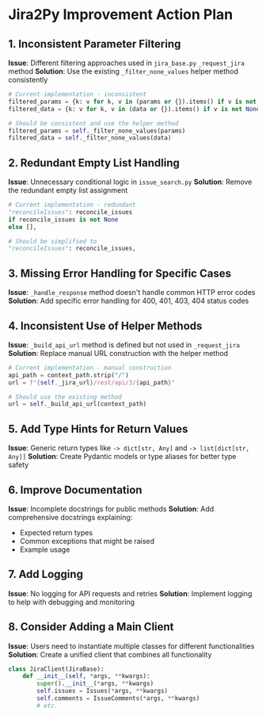 # Jira2Py Improvement Action Plan

## 1. Inconsistent Parameter Filtering
**Issue**: Different filtering approaches used in `jira_base.py` `_request_jira` method
**Solution**: Use the existing `_filter_none_values` helper method consistently

```python
# Current implementation - inconsistent
filtered_params = {k: v for k, v in (params or {}).items() if v is not None}
filtered_data = {k: v for k, v in (data or {}).items() if v is not None}

# Should be consistent and use the helper method
filtered_params = self._filter_none_values(params)
filtered_data = self._filter_none_values(data)
```

## 2. Redundant Empty List Handling
**Issue**: Unnecessary conditional logic in `issue_search.py`
**Solution**: Remove the redundant empty list assignment

```python
# Current implementation - redundant
"reconcileIssues": reconcile_issues
if reconcile_issues is not None
else [],

# Should be simplified to
"reconcileIssues": reconcile_issues,
```

## 3. Missing Error Handling for Specific Cases
**Issue**: `_handle_response` method doesn't handle common HTTP error codes
**Solution**: Add specific error handling for 400, 401, 403, 404 status codes

## 4. Inconsistent Use of Helper Methods
**Issue**: `_build_api_url` method is defined but not used in `_request_jira`
**Solution**: Replace manual URL construction with the helper method

```python
# Current implementation - manual construction
api_path = context_path.strip("/")
url = f"{self._jira_url}/rest/api/3/{api_path}"

# Should use the existing method
url = self._build_api_url(context_path)
```

## 5. Add Type Hints for Return Values
**Issue**: Generic return types like `-> dict[str, Any]` and `-> list[dict[str, Any]]`
**Solution**: Create Pydantic models or type aliases for better type safety

## 6. Improve Documentation
**Issue**: Incomplete docstrings for public methods
**Solution**: Add comprehensive docstrings explaining:
- Expected return types
- Common exceptions that might be raised
- Example usage

## 7. Add Logging
**Issue**: No logging for API requests and retries
**Solution**: Implement logging to help with debugging and monitoring

## 8. Consider Adding a Main Client
**Issue**: Users need to instantiate multiple classes for different functionalities
**Solution**: Create a unified client that combines all functionality

```python
class JiraClient(JiraBase):
    def __init__(self, *args, **kwargs):
        super().__init__(*args, **kwargs)
        self.issues = Issues(*args, **kwargs)
        self.comments = IssueComments(*args, **kwargs)
        # etc.
```
